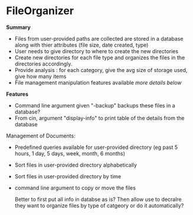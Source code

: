 # FileOrganizer

**Summary**
- Files from user-provided paths are collected are stored in a database along with thier attributes (file size, date created, type)
- User needs to give directory to where to create the new directories
- Create new directories for each file type and organizes the files in the directories accordingly.
- Provide analysis : for each category, give the avg size of storage used, give how many items
- File management manipulation features available *more details below*

**Features**
- Command line argument given "-backup" backups these files in a database?
- From cin, argument "display-info" to print table of the details from the database 
  
Management of Documents:
- Predefined queries available for user-provided directory (eg past 5 hours, 1 day, 5 days, week, month, 6 months)
- Sort files in user-provided directory alphabetically
- Sort files in user-provided directory by time
- command line argument to copy or move the files

  Better to first put all info in databse as is?
  Then allow use to decralre they want to organize files by type of catgeory or do it automatically?
  

